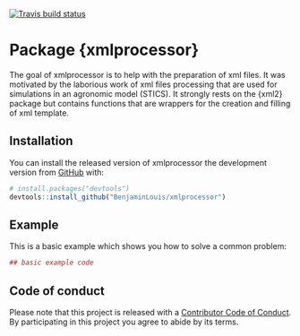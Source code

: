 [![Travis build status](https://travis-ci.org/BenjaminLouis/xmlprocessor.svg?branch=master)](https://travis-ci.org/BenjaminLouis/xmlprocessor)

# Package {xmlprocessor}

The goal of xmlprocessor is to help with the preparation of xml files. It was motivated by the laborious work of xml files processing that are used for simulations in an agronomic model (STICS). It strongly rests on the {xml2} package but contains functions that are wrappers for the creation and filling of xml template. 


## Installation

You can install the released version of xmlprocessor the development version from [GitHub](https://github.com/) with:

``` r
# install.packages("devtools")
devtools::install_github("BenjaminLouis/xmlprocessor")
```
## Example

This is a basic example which shows you how to solve a common problem:

``` r
## basic example code
```
## Code of conduct

Please note that this project is released with a [Contributor Code of Conduct](CODE_OF_CONDUCT.md).
By participating in this project you agree to abide by its terms.
